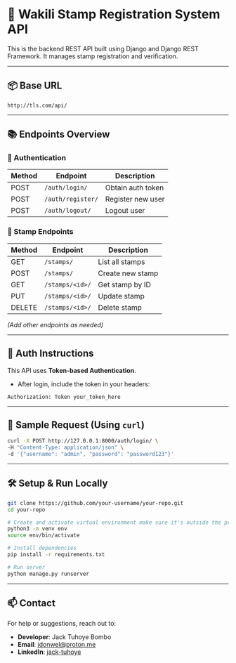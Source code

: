 
# 🚀 Wakili Stamp Registration System API

This is the backend REST API built using Django and Django REST Framework. It manages stamp registration and verification.

---

## 📦 Base URL
```
http://tls.com/api/
```

---

## 📚 Endpoints Overview

### 🔐 Authentication
| Method | Endpoint            | Description              |
|--------|---------------------|--------------------------|
| POST   | `/auth/login/`      | Obtain auth token        |
| POST   | `/auth/register/`   | Register new user        |
| POST   | `/auth/logout/`     | Logout user              |

### 📝 Stamp Endpoints
| Method | Endpoint               | Description                    |
|--------|------------------------|--------------------------------|
| GET    | `/stamps/`             | List all stamps                |
| POST   | `/stamps/`             | Create new stamp               |
| GET    | `/stamps/<id>/`        | Get stamp by ID                |
| PUT    | `/stamps/<id>/`        | Update stamp                   |
| DELETE | `/stamps/<id>/`        | Delete stamp                   |

*(Add other endpoints as needed)*

---

## 🔑 Auth Instructions

This API uses **Token-based Authentication**.

- After login, include the token in your headers:
```http
Authorization: Token your_token_here
```

---

## 🔁 Sample Request (Using `curl`)

```bash
curl -X POST http://127.0.0.1:8000/auth/login/ \
-H "Content-Type: application/json" \
-d '{"username": "admin", "password": "password123"}'
```

---

## 🛠 Setup & Run Locally

```bash
git clone https://github.com/your-username/your-repo.git
cd your-repo

# Create and activate virtual environment make sure it's outside the project eg my-project/1int-main
python3 -m venv env
source env/bin/activate

# Install dependencies
pip install -r requirements.txt

# Run server
python manage.py runserver
```

---

## 📫 Contact

For help or suggestions, reach out to:

- **Developer**: Jack Tuhoye Bombo
- **Email**: jdonwel@proton.me
- **LinkedIn**: [jack-tuhoye](https://linkedin.com/in/jack-tuhoye-366017307)
